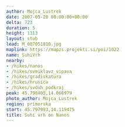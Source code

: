 ```yaml
---
author: Mojca_Lustrek
date: 2007-05-20 00:00:00+00:00
delta: 723
duration: 5
height: 1313
layout: stub
lead: M_007051810.jpg
maplink: https://mapzs.projekti.si/poi/1022
name: SuhiVrh
nearby:
- /hikes/nanos
- /hikes/svmiklavz_vipava
- /hikes/gradiskatura
- /hikes/hrusica
- /hikes/svduh_podkraj
peak: 45.798405,14.066979
photo_author: Mojca_Lustrek
region: primorska
start: 45.797993,14.119475
title: Suhi vrh on Nanos
---
```

